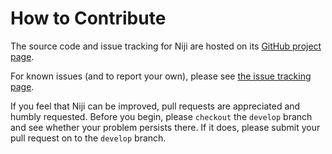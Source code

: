 How to Contribute
=================

The source code and issue tracking for Niji are hosted on its [GitHub project
page](https://github.com/amdt/vim-niji).

For known issues (and to report your own), please see
[the issue tracking page](https://github.com/amdt/vim-niji/issues).

If you feel that Niji can be improved, pull requests are appreciated and humbly
requested. Before you begin, please `checkout` the `develop` branch and see
whether your problem persists there. If it does, please submit your pull
request on to the `develop` branch.
